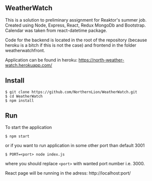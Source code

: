 ## WeatherWatch

This is a solution to preliminary assignment for Reaktor's summer job.
Created using Node, Express, React, Redux MongoDb and Bootstrap.
Calendar was taken from react-datetime package.

Code for the backend is located in the root of the repository (because heroku is a bitch if this is not the case) and frontend in the folder weatherwatchfront.

Application can be found in heroku: https://north-weather-watch.herokuapp.com/

## Install

```
$ git clone https://github.com/NorthernLion/WeatherWatch.git
$ cd WeatherWatch
$ npm install
```

## Run

To start the application

```
$ npm start
```

or if you want to run application in some other port than default 3001

```
$ PORT=<port> node index.js
```

where you should replace `<port>` with wanted port number i.e. 3000.

React page will be running in the adress: http://localhost:port/
